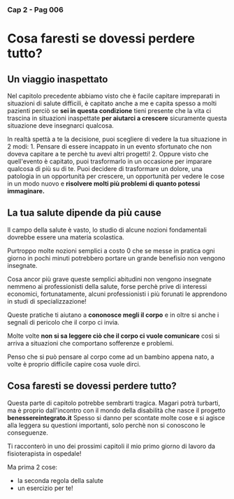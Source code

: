 ### Cap 2 - Pag 006
# Cosa faresti se dovessi perdere tutto?

## Un viaggio inaspettato

Nel capitolo precedente abbiamo visto che è facile capitare impreparati in situazioni di salute difficili, è capitato anche a me e capita spesso a molti pazienti perciò se **sei in questa condizione** tieni presente che la vita ci trascina in situazioni inaspettate **per aiutarci a crescere**  sicuramente questa situazione deve insegnarci qualcosa. 

In realtà spettà a te la decisione, puoi scegliere di vedere la tua situazione in 2 modi:
	1. Pensare di essere incappato in un evento sfortunato che non doveva capitare a te perchè tu avevi altri progetti!
	2. Oppure visto che quell'evento è capitato, puoi trasformarlo in un occasione per imparare qualcosa di più su di te.  Puoi decidere di trasformare un dolore, una patologia in un opportunità per crescere, un opportunità per vedere le cose in un modo nuovo e **risolvere molti più problemi di quanto potessi immaginare.**
 
## La tua salute dipende da più cause

Il campo della salute è vasto, lo studio di alcune nozioni fondamentali dovrebbe essere una materia scolastica.  

Purtroppo molte nozioni semplici a costo 0 che se messe in pratica ogni giorno in pochi minuti potrebbero portare un grande benefisio non vengono insegnate. 

Cosa ancor più grave queste semplici abitudini non vengono insegnate nemmeno ai professionisti della salute, forse perchè prive di interessi economici, fortunatamente, alcuni professionisti i più forunati le apprendono in studi di specializzazione!

Queste pratiche ti aiutano a **cononosce megli il corpo** e in oltre si anche i segnali di pericolo che il corpo ci invia. 

Molte volte **non si sa leggere ciò che il corpo ci vuole comunicare** così si arriva a situazioni che comportano sofferenze e problemi.

Penso che si può pensare al corpo come ad un bambino appena nato, a volte è proprio difficile capire cosa vuole dirci.

## Cosa faresti se dovessi perdere tutto?

Questa parte di capitolo potrebbe sembrarti tragica. Magari potrà turbarti, ma è proprio dall'incontro con il mondo della disabilità che nasce il progetto **benessereintegrato.it**
Spesso si danno per scontate molte cose e si agisce alla leggera su questioni importanti, solo perchè non si conoscono le conseguenze.

Ti racconterò in uno dei prossimi capitoli il mio primo giorno di lavoro da fisioterapista in ospedale!

Ma prima 2 cose:
-  la seconda regola della salute 
-  un esercizio per te!

<!--stackedit_data:
eyJoaXN0b3J5IjpbMTIxODc1Mzk2Niw0MjcwMjgxNzRdfQ==
-->